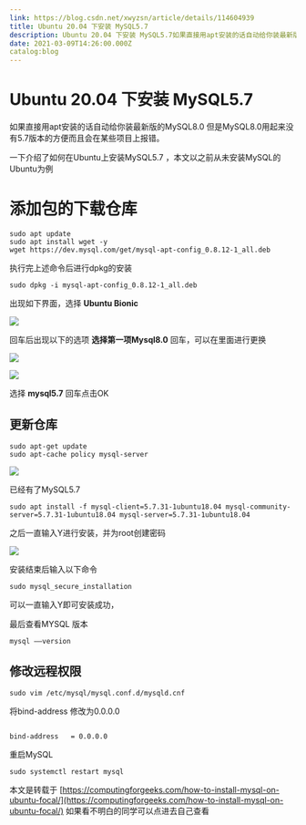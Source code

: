 ```yaml
---
link: https://blog.csdn.net/xwyzsn/article/details/114604939
title: Ubuntu 20.04 下安装 MySQL5.7
description: Ubuntu 20.04 下安装 MySQL5.7如果直接用apt安装的话自动给你装最新版的MySQL8.0 但是MySQL8.0用起来没有5.7版本的方便而且会在某些项目上报错。一下介绍了如何在Ubuntu上安装MySQL5.7 ，本文以之前从未安装MySQL的Ubuntu为例添加包的下载仓库sudo apt updatesudo apt install wget -ywget https://dev.mysql.com/get/mysql-apt-config_0.8.12-1_all.de
date: 2021-03-09T14:26:00.000Z
catalog:blog
---
```

# Ubuntu 20.04 下安装 MySQL5.7

如果直接用apt安装的话自动给你装最新版的MySQL8.0 但是MySQL8.0用起来没有5.7版本的方便而且会在某些项目上报错。

一下介绍了如何在Ubuntu上安装MySQL5.7 ，本文以之前从未安装MySQL的Ubuntu为例

# 添加包的下载仓库

```shell
sudo apt update
sudo apt install wget -y
wget https://dev.mysql.com/get/mysql-apt-config_0.8.12-1_all.deb
```

执行完上述命令后进行dpkg的安装

```shell
sudo dpkg -i mysql-apt-config_0.8.12-1_all.deb
```

出现如下界面，选择 **Ubuntu Bionic**

![](https://img-blog.csdnimg.cn/img_convert/d49510b24c57cdcd6743d0bef36b0c5f.png)

回车后出现以下的选项 **选择第一项Mysql8.0** 回车，可以在里面进行更换

![](https://img-blog.csdnimg.cn/img_convert/756f691e4f7cbfa5180c197acaa13da3.png)

![](https://img-blog.csdnimg.cn/img_convert/1cf06d57968e2a0b64894a15080e80d9.png)

选择 **mysql5.7** 回车点击OK

## 更新仓库

```shell
sudo apt-get update
sudo apt-cache policy mysql-server
```

![](https://img-blog.csdnimg.cn/img_convert/862df0a875f597d57f1d6623d6afe6e4.png)

已经有了MySQL5.7

```shell
sudo apt install -f mysql-client=5.7.31-1ubuntu18.04 mysql-community-server=5.7.31-1ubuntu18.04 mysql-server=5.7.31-1ubuntu18.04
```

之后一直输入Y进行安装，并为root创建密码

![](https://img-blog.csdnimg.cn/img_convert/5d5f7ebdbb415c12c9b7c270fa9a7398.png)

安装结束后输入以下命令

```shell
sudo mysql_secure_installation
```

可以一直输入Y即可安装成功，

最后查看MYSQL 版本

```shell
mysql ——version
```

## 修改远程权限

```shell
sudo vim /etc/mysql/mysql.conf.d/mysqld.cnf
```

将bind-address 修改为0.0.0.0

```shell

bind-address   = 0.0.0.0
```

重启MySQL

```shell
sudo systemctl restart mysql
```

本文是转载于 [https://computingforgeeks.com/how-to-install-mysql-on-ubuntu-focal/](https://computingforgeeks.com/how-to-install-mysql-on-ubuntu-focal/) 如果看不明白的同学可以点进去自己查看
